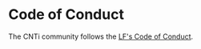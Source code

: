 # Code of Conduct 

The CNTi community follows the 
[LF's Code of Conduct](https://lfprojects.org/policies/code-of-conduct/).
